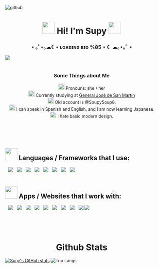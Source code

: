 
![github](https://github.com/Soupysoup8/Soupysoup8/assets/106486537/f0f5ada8-5ef6-406a-bc92-e0f1705f4308)

<div>
    <h1 align="center"><img width="40px" src="https://github.com/Soupysoup8/Soupysoup8/assets/106486537/ea5951da-0a1c-4e8d-afc6-c488f8c090b7"> Hi! I'm Supy <img width="40px" src="https://github.com/Soupysoup8/Soupysoup8/assets/106486537/ea5951da-0a1c-4e8d-afc6-c488f8c090b7"> </h1>
    <h3 align="center"> ⋆ ｡ﾟ⋆｡☁︎☾⋆ ʟᴏᴀᴅɪɴɢ ʙɪᴏ %85 ⋆ ☾ ☁｡⋆｡ﾟ ⋆</h3>
    <img src="https://github.com/Soupysoup8/Soupysoup8/assets/106486537/94a8a33d-5c36-44a1-a891-e8ddef78d9a9" align="left">
    </br></br>
    <h3 align="center"> Some Things about Me</h3>
    <p align="center">
        <img height="20px" src="https://github.com/Soupysoup8/Soupysoup8/assets/106486537/a9df89d9-054c-4b30-9f9d-8cf3272a8ac0">    Pronouns: she / her
        </br><img height="20px" src="https://github.com/Soupysoup8/Soupysoup8/assets/106486537/8d641e89-8621-41a4-988f-f5ed088410c0">  Currently studying at <a href src="https://www.linkedin.com/school/escuela-tecnica-n32-de-14-general-jose-de-san-martin/?originalSubdomain=ar">General José de San Martín</a>
        </br><img height="20px" src="https://github.com/Soupysoup8/Soupysoup8/assets/106486537/aea3d862-d9e6-4a1a-accb-ce5b51067672">  Old account is @SoupySoup8.
        </br><img height="20px" src="https://github.com/Soupysoup8/Soupysoup8/assets/106486537/ec2838b8-bec3-46f0-9d35-2c931bc9c8f3"> I can speak in Spanish and English, and I am now learning Japanese.
        </br><img height="20px" src="https://github.com/Soupysoup8/Soupysoup8/assets/106486537/714b54d7-2eec-4542-9e50-54c76070b9ec"> I hate basic modern design.
        </br></br></br></br></br>
    </p>
</div>
<div>
    <h2><img width="40px" src="https://github.com/Soupysoup8/Soupysoup8/assets/106486537/a93c3624-ae68-4041-87dc-9d49b9080f34">  Languages / Frameworks that I use:</h2>
    <p>
        <img align="left" style="padding-left:10px;" src="https://img.shields.io/badge/Python-FFD43B?style=for-the-badge&logo=python&logoColor=blue"/>
        <img align="left" style="padding-left:10px" src="https://img.shields.io/badge/HTML5-E34F26?style=for-the-badge&logo=html5&logoColor=white"/>
        <img align="left" style="padding-left:10px" src="https://img.shields.io/badge/Sass-CC6699?style=for-the-badge&logo=sass&logoColor=white"/>
        <img align="left" style="padding-left:10px" src="https://img.shields.io/badge/C%2B%2B-00599C?style=for-the-badge&logo=c%2B%2B&logoColor=white"/>
        <img align="left" style="padding-left:10px" src="https://img.shields.io/badge/CSS3-1572B6?style=for-the-badge&logo=css3&logoColor=white"/>
        <img align="left" style="padding-left:10px" src="https://img.shields.io/badge/TypeScript-007ACC?style=for-the-badge&logo=typescript&logoColor=white"/>
        <img align="left" style="padding-left:10px" src="https://img.shields.io/badge/Node.js-43853D?style=for-the-badge&logo=node.js&logoColor=white"/> 
        <img align="left" style="padding-left:10px; padding-up:10px" src="https://img.shields.io/badge/JavaScript-323330?style=for-the-badge&logo=javascript&logoColor=F7DF1E"/>
    </p>
    <p>
        </br></br>
       <h2> <img width="40px" src="https://github.com/Soupysoup8/Soupysoup8/assets/106486537/724abace-5e78-4cdc-9049-3770ae6794f7">  Apps / Websites that I work with:</h2>
        <img align="left" style="padding-left:10px" src="https://img.shields.io/badge/Adobe%20Illustrator-FF9A00?style=for-the-badge&logo=adobe%20illustrator&logoColor=white"/>
        <img align="left" style="padding-left:10px" src="https://img.shields.io/badge/Xampp-F37623?style=for-the-badge&logo=xampp&logoColor=white"/>
        <img align="left" style="padding-left:10px" src="https://img.shields.io/badge/Postman-FF6C37.svg?style=for-the-badge&logo=Postman&logoColor=white"/>
        <img align="left" style="padding-left:10px" src="https://img.shields.io/badge/Figma-F24E1E?style=for-the-badge&logo=figma&logoColor=white"/>
        <img align="left" style="padding-left:10px" src="https://img.shields.io/badge/Google%20Sheets-34A853?style=for-the-badge&logo=google-sheets&logoColor=white"/>
        <img align="left" style="padding-left:10px" src="https://img.shields.io/badge/Adobe%20Photoshop-31A8FF?style=for-the-badge&logo=Adobe%20Photoshop&logoColor=blackhttps://img.shields.io/badge/Figma-F24E1E?style=for-the-badge&logo=figma&logoColor=white"/>
        <img align="left" style="padding-left:10px" src="https://img.shields.io/badge/Godot-478CBF?style=for-the-badge&logo=GodotEngine&logoColor=white"/>
        <img align="left" style="padding-left:10px" src="https://img.shields.io/badge/VSCode-0078D4?style=for-the-badge&logo=visual%20studio%20code&logoColor=white"/>
        <img align="left" style="padding-left:10px" src="https://img.shields.io/badge/PyCharm-000000.svg?&style=for-the-badge&logo=PyCharm&logoColor=white"/>
        <img align="left" style="padding-left:10px padding-up:10px" src="https://img.shields.io/badge/Notion-000000?style=for-the-badge&logo=notion&logoColor=white"/>
        </br></br>
    </p>
</div>
<br><br>
<h1 align="center">Github Stats</h1>

[![Supy's GitHub stats](https://github-readme-stats.vercel.app/api?username=SupySopu&&theme=jolly)](https://github.com/SupySopu/github-readme-stats)
![Top Langs](https://github-readme-stats.vercel.app/api/top-langs/?username=SupySopu&layout=compact&&theme=jolly)
